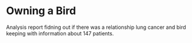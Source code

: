 # Owning a Bird
 Analysis report fidning out if there was a relationship lung cancer and bird keeping with information about 147 patients.
